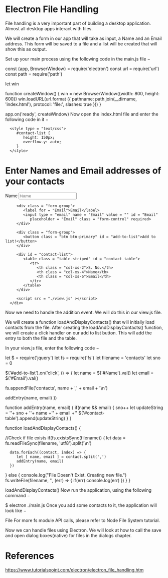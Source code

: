 # Electron File Handling

File handling is a very important part of building a desktop application. Almost all desktop apps interact with files.

We will create a form in our app that will take as input, a Name and an Email address. This form will be saved to a file and a list will be created that will show this as output.

Set up your main process using the following code in the main.js file −

const {app, BrowserWindow} = require('electron')
const url = require('url')
const path = require('path')

let win

function createWindow() {
   win = new BrowserWindow({width: 800, height: 600})
   win.loadURL(url.format ({
      pathname: path.join(__dirname, 'index.html'),
      protocol: 'file:',
      slashes: true
   }))
}

app.on('ready', createWindow)
Now open the index.html file and enter the following code in it −

<!DOCTYPE html>
<html>
   <head>
      <meta charset = "UTF-8">
      <title>File System</title>
      <link rel = "stylesheet"
         href = "./bower_components/bootstrap/dist/css/bootstrap.min.css" />

      <style type = "text/css">
         #contact-list {
            height: 150px;
            overflow-y: auto;
         }
      </style>
   </head>

   <body>
      <div class = "container">
         <h1>Enter Names and Email addresses of your contacts</h1>
         <div class = "form-group">
            <label for = "Name">Name</label>
            <input type = "text" name = "Name" value = "" id = "Name"
               placeholder = "Name" class = "form-control" required>
         </div>

         <div class = "form-group">
            <label for = "Email">Email</label>
            <input type = "email" name = "Email" value = "" id = "Email"
               placeholder = "Email" class = "form-control" required>
         </div>

         <div class = "form-group">
            <button class = "btn btn-primary" id = "add-to-list">Add to list!</button>
         </div>

         <div id = "contact-list">
            <table class = "table-striped" id = "contact-table">
               <tr>
                  <th class = "col-xs-2">S. No.</th>
                  <th class = "col-xs-4">Name</th>
                  <th class = "col-xs-6">Email</th>
               </tr>
            </table>
         </div>

         <script src = "./view.js" ></script>
      </div>
   </body>
</html>
Now we need to handle the addition event. We will do this in our view.js file.

We will create a function loadAndDisplayContacts() that will initially load contacts from the file. After creating the loadAndDisplayContacts() function, we will create a click handler on our add to list button. This will add the entry to both the file and the table.

In your view.js file, enter the following code −

let $ = require('jquery')
let fs = require('fs')
let filename = 'contacts'
let sno = 0

$('#add-to-list').on('click', () => {
   let name = $('#Name').val()
   let email = $('#Email').val()

   fs.appendFile('contacts', name + ',' + email + '\n')

   addEntry(name, email)
})

function addEntry(name, email) {
   if(name && email) {
      sno++
      let updateString = '<tr><td>'+ sno + '</td><td>'+ name +'</td><td>'
         + email +'</td></tr>'
      $('#contact-table').append(updateString)
   }
}

function loadAndDisplayContacts() {  

   //Check if file exists
   if(fs.existsSync(filename)) {
      let data = fs.readFileSync(filename, 'utf8').split('\n')

      data.forEach((contact, index) => {
         let [ name, email ] = contact.split(',')
         addEntry(name, email)
      })

   } else {
      console.log("File Doesn\'t Exist. Creating new file.")
      fs.writeFile(filename, '', (err) => {
         if(err)
            console.log(err)
      })
   }
}

loadAndDisplayContacts()
Now run the application, using the following command −

$ electron ./main.js
Once you add some contacts to it, the application will look like −

File
For more fs module API calls, please refer to Node File System tutorial.

Now we can handle files using Electron. We will look at how to call the save and open dialog boxes(native) for files in the dialogs chapter.

# References
https://www.tutorialspoint.com/electron/electron_file_handling.htm
